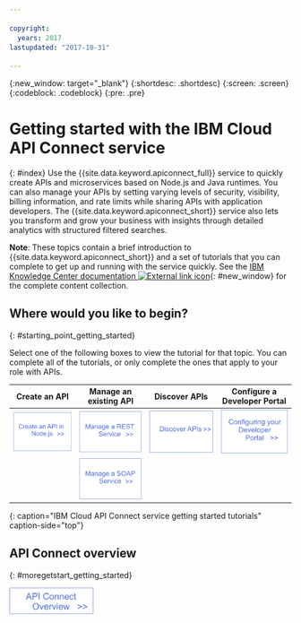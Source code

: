 ```yaml
---

copyright:
  years: 2017
lastupdated: "2017-10-31"

---
```



{:new_window: target="_blank"}
{:shortdesc: .shortdesc}
{:screen: .screen}
{:codeblock: .codeblock}
{:pre: .pre}

# Getting started with the IBM Cloud API Connect service
{: #index}
Use the {{site.data.keyword.apiconnect_full}} service to
quickly create APIs and microservices based on Node.js and Java runtimes. You can also manage your APIs by setting varying levels of security, visibility, billing information, and rate limits while sharing APIs with application developers. The {{site.data.keyword.apiconnect_short}} service also lets you transform and grow your business with insights through detailed analytics with structured filtered searches.

**Note**: These topics contain a brief introduction to {{site.data.keyword.apiconnect_short}} and a set of tutorials that you can complete to get up and running with the service quickly. See the [IBM Knowledge Center documentation ![External link icon](../icons/launch-glyph.svg "External link icon")](https://www.ibm.com/support/knowledgecenter/SSFS6T/mapfiles/getting_started_bluemix.html){: #new_window} for the complete content collection.

## Where would you like to begin?
{: #starting_point_getting_started}

Select one of the following boxes to view the tutorial for that topic.  You can complete all of the tutorials, or only complete the ones that apply to your role with APIs.

| Create an API | Manage an existing API | Discover APIs | Configure a Developer Portal | 
|---------------|------------------------|---------------|-----------------|
| <a href="tutorials/tut_create_api_node.html"> <img src="/images/art_create_api_node.png" width="200" alt="Creating am API with Node.js" /></a> | <a href="/docs/services/apiconnect/tutorials/tut_rest_landing.html"> <img src="/images/art_manage_rest_service.png" width="200" alt="Manage a REST service" /></a> | <a href="/docs/services/apiconnect/tutorials/tut_discover_apis.html"> <img src="/images/art_discover_apis.png" width="200" alt="Discovering APIs" /></a> | <a href="/docs/services/apiconnect/tutorials/tut_config_dev_portal.html"> <img src="/images/art_configure_dev_portal.png" width="200" alt="Configuring your Developer Portal" /></a> | 
| | <a href="/docs/services/apiconnect/tutorials/tut_manage_soap_api.html"> <img src="/images/art_manage_soap_service.png" width="200" alt="Manage a SOAP service" /></a> | | |
{: caption="IBM Cloud API Connect service getting started tutorials" caption-side="top"}

## API Connect overview
{: #moregetstart_getting_started}

<a href="/docs/services/apiconnect/apic_overview.html"> <img src="/images/art_apic_overview.png" width="150" alt="Link to overview materials for API Connect."></a>




